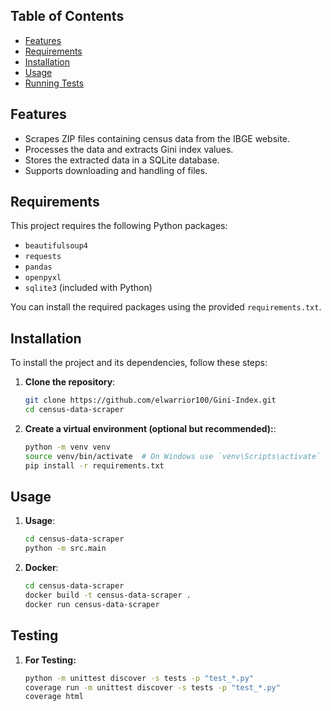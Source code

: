 ## Table of Contents
- [Features](#features)
- [Requirements](#requirements)
- [Installation](#installation)
- [Usage](#usage)
- [Running Tests](#running-tests)

## Features

- Scrapes ZIP files containing census data from the IBGE website.
- Processes the data and extracts Gini index values.
- Stores the extracted data in a SQLite database.
- Supports downloading and handling of files.

## Requirements

This project requires the following Python packages:

- `beautifulsoup4`
- `requests`
- `pandas`
- `openpyxl`
- `sqlite3` (included with Python)

You can install the required packages using the provided `requirements.txt`.

## Installation

To install the project and its dependencies, follow these steps:

1. **Clone the repository**:

   ```bash
   git clone https://github.com/elwarrior100/Gini-Index.git
   cd census-data-scraper


2. **Create a virtual environment (optional but recommended):**:

    ```bash
    python -m venv venv
    source venv/bin/activate  # On Windows use `venv\Scripts\activate`
    pip install -r requirements.txt

## Usage

1. **Usage**:
    ```bash
    cd census-data-scraper
    python -m src.main

2. **Docker**:
    ```bash
    cd census-data-scraper
    docker build -t census-data-scraper .
    docker run census-data-scraper


## Testing
1. **For Testing:**
    ```bash
    python -m unittest discover -s tests -p "test_*.py"
    coverage run -m unittest discover -s tests -p "test_*.py"
    coverage html  


    